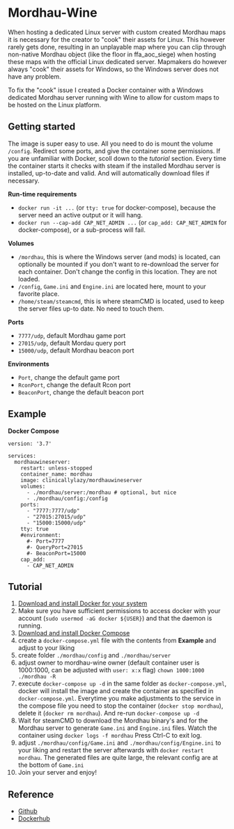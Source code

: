 # Mordhau-Wine

When hosting a dedicated Linux server with custom created Mordhau maps it is necessary for the creator to "cook" their assets for Linux. This however rarely gets done, resulting in an unplayable map where you can clip through non-native Mordhau object (like the floor in ffa_aoc_siege) when hosting these maps with the official Linux dedicated server. Mapmakers do however always "cook" their assets for Windows, so the Windows server does not have any problem.

To fix the "cook" issue I created a Docker container with a Windows dedicated Mordhau server running with Wine to allow for custom maps to be hosted on the Linux platform.

## Getting started

The image is super easy to use. All you need to do is mount the volume `/config`. Redirect some ports, and give the container some permissions. If you are unfamiliar with Docker, scoll down to the *tutorial* section.
Every time the container starts it checks with steam if the installed Mordhau server is installed, up-to-date and valid. And will automatically download files if necessary. 

**Run-time requirements**
- `docker run -it ...` (or `tty: true` for docker-compose), because the server need an active output or it will hang.
- `docker run --cap-add CAP_NET_ADMIN ...` (or `cap_add: CAP_NET_ADMIN` for docker-compose), or a sub-process will fail.

**Volumes**
- `/mordhau`, this is where the Windows server (and mods) is located, can optionally be mounted if you don't want to re-download the server for each container. Don't change the config in this location. They are not loaded.
- `/config`, `Game.ini` and `Engine.ini` are located here, mount to your favorite place.
- `/home/steam/steamcmd`, this is where steamCMD is located, used to keep the server files up-to date. No need to touch them.

**Ports**
- `7777/udp`, default Mordhau game port
- `27015/udp`, default Mordau query port
- `15000/udp`, default Mordhau beacon port

**Environments**
- `Port`, change the default game port
- `RconPort`, change the default Rcon port
- `BeaconPort`, change the default beacon port

## Example

**Docker Compose**
```
version: '3.7'

services:
  mordhauwineserver:
    restart: unless-stopped
    container_name: mordhau
    image: clinicallylazy/mordhauwineserver
    volumes:
      - ./mordhau/server:/mordhau # optional, but nice
      - ./mordhau/config:/config
    ports:
      - "7777:7777/udp"
      - "27015:27015/udp"
      - "15000:15000/udp"
    tty: true
    #environment:
      #- Port=7777
      #- QueryPort=27015
      #- BeaconPort=15000
    cap_add:
      - CAP_NET_ADMIN
```

## Tutorial

1. [Download and install Docker for your system](https://docs.docker.com/engine/install/)
2. Make sure you have sufficient permissions to access docker with your account (`sudo usermod -aG docker ${USER}`) and that the daemon is running.
3. [Download and install Docker Compose](https://docs.docker.com/compose/install/)
4. create a `docker-compose.yml` file with the contents from **Example** and adjust to your liking
5. create folder `./mordhau/config` and `./mordhau/server`
6. adjust owner to mordhau-wine owner (default container user is 1000:1000, can be adjusted with `user: x:x` flag) `chown 1000:1000 ./mordhau -R`
7. execute `docker-compose up -d` in the same folder as `docker-compose.yml`, docker will install the image and create the container as specified in `docker-compose.yml`. Everytime you make adjustments to the service in the compose file you need to stop the container (`docker stop mordhau`), delete it (`docker rm mordhau`). And re-run `docker-compose up -d`
8. Wait for steamCMD to download the Mordhau binary's and for the Mordhau server to generate `Game.ini` and `Engine.ini` files. Watch the container using `docker logs -f mordhau` Press Ctrl-C to exit log.
9. adjust `./mordhau/config/Game.ini` and `./mordhau/config/Engine.ini` to your liking and restart the server afterwards with `docker restart mordhau`. The generated files are quite large, the relevant config are at the bottom of `Game.ini`
10. Join your server and enjoy!

## Reference
- [Github](https://github.com/clinicallylazy/mordhauwineserver)
- [Dockerhub](https://hub.docker.com/r/clinicallylazy/mordhauwineserver)
